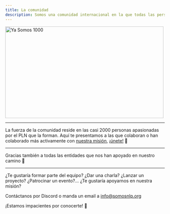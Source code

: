 ```yaml
---
title: La comunidad
description: Somos una comunidad internacional en la que todas las personas interesadas en el PLN son bienvenidas, ¡únete!
---
```


<div class="flex justify-center">
    <a href="https://discord.com/invite/my8w7JUxZR" target="_blank">
        <img src="https://somosnlp.github.io/assets/images/blog/ya_somos_1000.gif" alt="Ya Somos 1000" width="500" height="289.71"  />
    </a>
</div>

---

La fuerza de la comunidad reside en las casi 2000 personas apasionadas por el PLN que la forman. Aquí te presentamos a las que colaboran o han colaborado más activamente con [nuestra misión](http://somosnlp.org/nuestra-mision), [¡únete!](https://discord.com/invite/my8w7JUxZR) 🚀


<CommunityList />

---

Gracias también a todas las entidades que nos han apoyado en nuestro camino 🙌

<SponsorList />

---

<div class="text-center">
¿Te gustaría formar parte del equipo? ¿Dar una charla? ¿Lanzar un proyecto? ¿Patrocinar un evento?... ¿Te gustaría apoyarnos en nuestra misión?

Contáctanos por Discord o manda un email a info@somosnlp.org

¡Estamos impacientes por conocerte! 🚀
</div>
